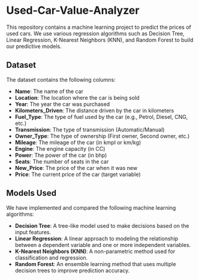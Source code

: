 # Used-Car-Value-Analyzer

This repository contains a machine learning project to predict the prices of used cars. We use various regression algorithms such as Decision Tree, Linear Regression, K-Nearest Neighbors (KNN), and Random Forest to build our predictive models.

## Dataset

The dataset contains the following columns:

- **Name**: The name of the car
- **Location**: The location where the car is being sold
- **Year**: The year the car was purchased
- **Kilometers_Driven**: The distance driven by the car in kilometers
- **Fuel_Type**: The type of fuel used by the car (e.g., Petrol, Diesel, CNG, etc.)
- **Transmission**: The type of transmission (Automatic/Manual)
- **Owner_Type**: The type of ownership (First owner, Second owner, etc.)
- **Mileage**: The mileage of the car (in kmpl or km/kg)
- **Engine**: The engine capacity (in CC)
- **Power**: The power of the car (in bhp)
- **Seats**: The number of seats in the car
- **New_Price**: The price of the car when it was new
- **Price**: The current price of the car (target variable)

## Models Used

We have implemented and compared the following machine learning algorithms:

- **Decision Tree**: A tree-like model used to make decisions based on the input features.
- **Linear Regression**: A linear approach to modeling the relationship between a dependent variable and one or more independent variables.
- **K-Nearest Neighbors (KNN)**: A non-parametric method used for classification and regression.
- **Random Forest**: An ensemble learning method that uses multiple decision trees to improve prediction accuracy.

